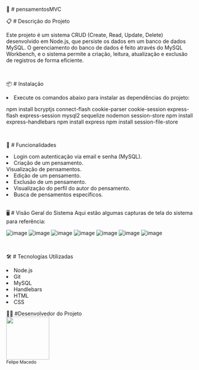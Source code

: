 💭 # pensamentosMVC

📋 # Descrição do Projeto
<p>Este projeto é um sistema CRUD (Create, Read, Update, Delete) desenvolvido em Node.js, que persiste os dados em um banco de dados MySQL. O gerenciamento do banco de dados é feito através do MySQL Workbench, e o sistema permite a criação, leitura, atualização e exclusão de registros de forma eficiente.</p>

<br>

📦 # Instalação
<li>Execute os comandos abaixo para instalar as dependências do projeto:

npm install bcryptjs connect-flash cookie-parser cookie-session express-flash express-session mysql2 sequelize nodemon session-store
npm install express-handlebars
npm install express
npm install session-file-store

<br>


🔧 # Funcionalidades
<li>Login com autenticação via email e senha (MySQL).</li>
<li>Criação de um pensamento.</li
<li>Visualização de pensamentos.</li>
<li>Edição de um pensamento.</li>
<li>Exclusão de um pensamento.</li>
<li>Visualização do perfil do autor do pensamento.</li>
<li>Busca de pensamentos específicos.</li>

<br>

🖥️ # Visão Geral do Sistema
Aqui estão algumas capturas de tela do sistema para referência:

![image](https://github.com/user-attachments/assets/8cf300c5-b937-4eb0-9b69-896b8b05c168)
![image](https://github.com/user-attachments/assets/6b6babed-3002-4e61-9f88-c8345bb64457)
![image](https://github.com/user-attachments/assets/7fcbd00c-ecce-4e19-9064-248114116f1a)
![image](https://github.com/user-attachments/assets/130c7a78-1d73-40d4-8087-1f7e041cb22c)
![image](https://github.com/user-attachments/assets/45ac3402-9ddc-430e-9bce-c0c1d7359b11)
![image](https://github.com/user-attachments/assets/b5518a4e-03b5-4fcf-bbfe-cb390ab9ac1a)
![image](https://github.com/user-attachments/assets/4afcf6cc-5187-4929-a4a6-810fd961da9f)

<br>

🛠️ # Tecnologias Utilizadas
<li>Node.js
<li>Git
<li>MySQL
<li>Handlebars
<li>HTML
<li>CSS

  
👨‍💻 #Desenvolvedor do Projeto
<br>
<img src="https://avatars.githubusercontent.com/u/106127810?v=4" width=115><br><sub>Felipe Macedo</sub>
